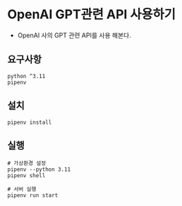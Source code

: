 # OpenAI GPT관련 API 사용하기
- OpenAI 사의 GPT 관련 API를 사용 해본다.

## 요구사항
```shell
python ^3.11
pipenv
```

## 설치
```shell
pipenv install
```

## 실행
```shell
# 가상환경 설정
pipenv --python 3.11
pipenv shell

# 서버 실행
pipenv run start
```